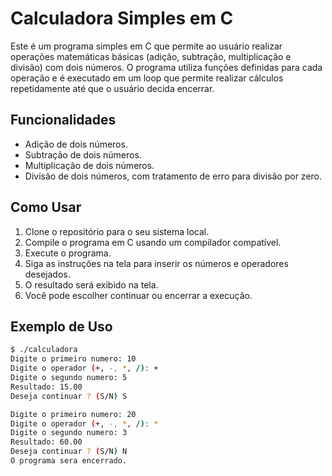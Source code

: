 # Calculadora Simples em C

Este é um programa simples em C que permite ao usuário realizar operações matemáticas básicas (adição, subtração, multiplicação e divisão) com dois números. O programa utiliza funções definidas para cada operação e é executado em um loop que permite realizar cálculos repetidamente até que o usuário decida encerrar.

## Funcionalidades

- Adição de dois números.
- Subtração de dois números.
- Multiplicação de dois números.
- Divisão de dois números, com tratamento de erro para divisão por zero.

## Como Usar

1. Clone o repositório para o seu sistema local.
2. Compile o programa em C usando um compilador compatível.
3. Execute o programa.
4. Siga as instruções na tela para inserir os números e operadores desejados.
5. O resultado será exibido na tela.
6. Você pode escolher continuar ou encerrar a execução.

## Exemplo de Uso

```sh
$ ./calculadora
Digite o primeiro numero: 10
Digite o operador (+, -, *, /): +
Digite o segundo numero: 5
Resultado: 15.00
Deseja continuar ? (S/N) S

Digite o primeiro numero: 20
Digite o operador (+, -, *, /): *
Digite o segundo numero: 3
Resultado: 60.00
Deseja continuar ? (S/N) N
O programa sera encerrado.